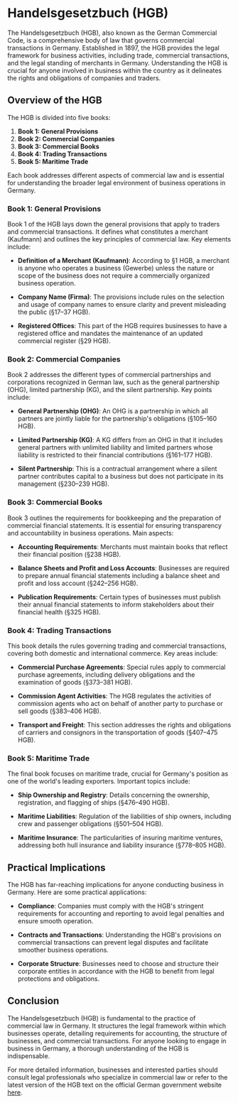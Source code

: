 # Handelsgesetzbuch (HGB)

The Handelsgesetzbuch (HGB), also known as the German Commercial Code, is a comprehensive body of law that governs commercial transactions in Germany. Established in 1897, the HGB provides the legal framework for business activities, including trade, commercial transactions, and the legal standing of merchants in Germany. Understanding the HGB is crucial for anyone involved in business within the country as it delineates the rights and obligations of companies and traders.

## Overview of the HGB

The HGB is divided into five books:
1. **Book 1: General Provisions**
2. **Book 2: Commercial Companies**
3. **Book 3: Commercial Books**
4. **Book 4: Trading Transactions**
5. **Book 5: Maritime Trade**

Each book addresses different aspects of commercial law and is essential for understanding the broader legal environment of business operations in Germany.

### Book 1: General Provisions

Book 1 of the HGB lays down the general provisions that apply to traders and commercial transactions. It defines what constitutes a merchant (Kaufmann) and outlines the key principles of commercial law. Key elements include:

- **Definition of a Merchant (Kaufmann)**: According to §1 HGB, a merchant is anyone who operates a business (Gewerbe) unless the nature or scope of the business does not require a commercially organized business operation.
  
- **Company Name (Firma)**: The provisions include rules on the selection and usage of company names to ensure clarity and prevent misleading the public (§17–37 HGB).

- **Registered Offices**: This part of the HGB requires businesses to have a registered office and mandates the maintenance of an updated commercial register (§29 HGB).

### Book 2: Commercial Companies

Book 2 addresses the different types of commercial partnerships and corporations recognized in German law, such as the general partnership (OHG), limited partnership (KG), and the silent partnership. Key points include:

- **General Partnership (OHG)**: An OHG is a partnership in which all partners are jointly liable for the partnership's obligations (§105–160 HGB).

- **Limited Partnership (KG)**: A KG differs from an OHG in that it includes general partners with unlimited liability and limited partners whose liability is restricted to their financial contributions (§161–177 HGB).

- **Silent Partnership**: This is a contractual arrangement where a silent partner contributes capital to a business but does not participate in its management (§230–239 HGB).

### Book 3: Commercial Books

Book 3 outlines the requirements for bookkeeping and the preparation of commercial financial statements. It is essential for ensuring transparency and accountability in business operations. Main aspects:

- **Accounting Requirements**: Merchants must maintain books that reflect their financial position (§238 HGB).

- **Balance Sheets and Profit and Loss Accounts**: Businesses are required to prepare annual financial statements including a balance sheet and profit and loss account (§242–256 HGB).

- **Publication Requirements**: Certain types of businesses must publish their annual financial statements to inform stakeholders about their financial health (§325 HGB).

### Book 4: Trading Transactions

This book details the rules governing trading and commercial transactions, covering both domestic and international commerce. Key areas include:

- **Commercial Purchase Agreements**: Special rules apply to commercial purchase agreements, including delivery obligations and the examination of goods (§373–381 HGB).

- **Commission Agent Activities**: The HGB regulates the activities of commission agents who act on behalf of another party to purchase or sell goods (§383–406 HGB).

- **Transport and Freight**: This section addresses the rights and obligations of carriers and consignors in the transportation of goods (§407–475 HGB).

### Book 5: Maritime Trade

The final book focuses on maritime trade, crucial for Germany's position as one of the world's leading exporters. Important topics include:

- **Ship Ownership and Registry**: Details concerning the ownership, registration, and flagging of ships (§476–490 HGB).

- **Maritime Liabilities**: Regulation of the liabilities of ship owners, including crew and passenger obligations (§501–504 HGB).

- **Maritime Insurance**: The particularities of insuring maritime ventures, addressing both hull insurance and liability insurance (§778–805 HGB).

## Practical Implications

The HGB has far-reaching implications for anyone conducting business in Germany. Here are some practical applications:

- **Compliance**: Companies must comply with the HGB's stringent requirements for accounting and reporting to avoid legal penalties and ensure smooth operation.
  
- **Contracts and Transactions**: Understanding the HGB's provisions on commercial transactions can prevent legal disputes and facilitate smoother business operations.

- **Corporate Structure**: Businesses need to choose and structure their corporate entities in accordance with the HGB to benefit from legal protections and obligations.

## Conclusion

The Handelsgesetzbuch (HGB) is fundamental to the practice of commercial law in Germany. It structures the legal framework within which businesses operate, detailing requirements for accounting, the structure of businesses, and commercial transactions. For anyone looking to engage in business in Germany, a thorough understanding of the HGB is indispensable. 

For more detailed information, businesses and interested parties should consult legal professionals who specialize in commercial law or refer to the latest version of the HGB text on the official German government website [here](https://www.gesetze-im-internet.de/hgb/).